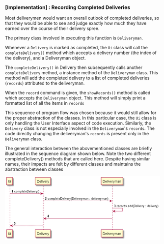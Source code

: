 ### [Implementation] : Recording Completed Deliveries

Most deliverymen would want an overall outlook of completed deliveries, so that they would 
be able to see and judge exactly how much they have earned over the course of their delivery spree.

The primary class involved in executing this function is `Deliveryman`. 

Whenever a `Delivery` is marked as completed, the `Ui` class will call
the `completeDelivery()` method which accepts a delivery number (the index of the 
delivery), and a Deliveryman object.

The `completeDelivery()` in Delivery then subsequently calls another `completeDelivery` method, a
instance method of the `Deliveryman` class. This method will add the completed delivery to a
list of completed deliveries (`records`) attributed to the deliveryman.

When the `record` command is given, the `showRecords()` method is called which accepts the
`Deliveryman` object. This method will simply print a formatted list of all the items in `records`

This sequence of program flow was chosen because it would still allow for the proper abstraction of the classes.
In this particular case, the `Ui` class is only handling the User Interface aspect of code execution. Similarly,
the `Delivery` class is not especially involved in the `Deliveryman`'s `records`. The code directly changing the deliveryman's
`records` is present only in the `Deliveryman` class.

The general interaction between the abovementioned classes are briefly illustrated in the sequence diagram
shown below. Note the two different completeDelivery() methods that are called here. Despite having
similar names, their impacts are felt by different classes and maintains the abstraction between classes

![Retrieve Records](RetrieveRecords.png#retrieverecordsSD "Retrieving Records Sequence Diagram")




